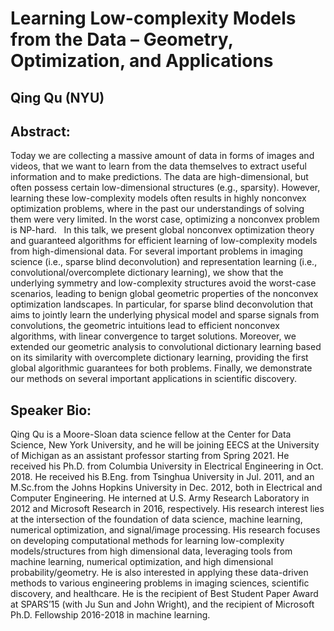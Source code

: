 # Learning Low-complexity Models from the Data – Geometry, Optimization, and Applications 

## Qing Qu (NYU)

## Abstract: 

Today we are collecting a massive amount of data in forms of images and videos, that
we want to learn from the data themselves to extract useful information and to make predictions.
The data are high-dimensional, but often possess certain low-dimensional structures (e.g.,
sparsity). However, learning these low-complexity models often results in highly nonconvex
optimization problems, where in the past our understandings of solving them were very limited.
In the worst case, optimizing a nonconvex problem is NP-hard.
 
In this talk, we present global nonconvex optimization theory and guaranteed algorithms for
efficient learning of low-complexity models from high-dimensional data. For several important
problems in imaging science (i.e., sparse blind deconvolution) and representation learning (i.e.,
convolutional/overcomplete dictionary learning), we show that the underlying symmetry and
low-complexity structures avoid the worst-case scenarios, leading to benign global geometric
properties of the nonconvex optimization landscapes. In particular, for sparse blind
deconvolution that aims to jointly learn the underlying physical model and sparse signals from
convolutions, the geometric intuitions lead to efficient nonconvex algorithms, with linear
convergence to target solutions. Moreover, we extended our geometric analysis to convolutional
dictionary learning based on its similarity with overcomplete dictionary learning, providing the
first global algorithmic guarantees for both problems. Finally, we demonstrate our methods on
several important applications in scientific discovery.

## Speaker Bio: 

Qing Qu is a Moore-Sloan data science fellow at the Center for Data Science, New
York University, and he will be joining EECS at the University of Michigan as an assistant
professor starting from Spring 2021. He received his Ph.D. from Columbia University in
Electrical Engineering in Oct. 2018. He received his B.Eng. from Tsinghua University in Jul.
2011, and an M.Sc.from the Johns Hopkins University in Dec. 2012, both in Electrical and
Computer Engineering. He interned at U.S. Army Research Laboratory in 2012 and Microsoft
Research in 2016, respectively. His research interest lies at the intersection of the foundation of
data science, machine learning, numerical optimization, and signal/image processing. His
research focuses on developing computational methods for learning low-complexity
models/structures from high dimensional data, leveraging tools from machine learning,
numerical optimization, and high dimensional probability/geometry. He is also interested in
applying these data-driven methods to various engineering problems in imaging sciences,
scientific discovery, and healthcare. He is the recipient of Best Student Paper Award at
SPARS’15 (with Ju Sun and John Wright), and the recipient of Microsoft Ph.D. Fellowship
2016-2018 in machine learning.
